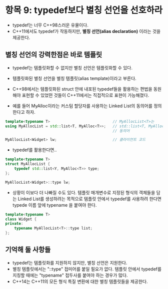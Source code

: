 # 항목 9: typedef보다 별칭 선언을 선호하라

* typedef는 너무 C++98스러운 유물이다.
* C++11에서도 typedef가 작동하지만, **별칭 선언(alias declaration)** 이라는 것을 제공한다.

## 별칭 선언의 강력한점은 바로 템플릿
* typedef는 템플릿화할 수 없지만 별칭 선언은 템플릿화할 수 있다.
* 템플릿화된 별칭 선언을 별칭 템플릿(alias template)이라고 부른다.

* C++98에서는 템플릿화된 struct 안에 내포된 typedef들을 활용하는 편법을 동원해야 표현할 수 있었떤 것들이 C++11에서는 직접적으로 표현이 가능해졌다.

* 예를 들어 MyAlloc이라는 커스텀 할당자를 사용하는 Linked List의 동의어를 정의한다고 하자.
```cpp
template<typename T>                            // MyAllocList<T>는
using MyAllocList = std::list<T, MyAlloc<T>>;   // std::list<T, MyAlloc<T>>와
                                                // 동의어

MyAllocList<Widget> lw;                         // 클라이언트 코드
```

* typedef를 활용한다면..
```cpp
template<typename T>
struct MyAllocList {
    typedef std::list<Y, MyAlloc<T>> type;
};

MyAllocList<Widget>::type lw;
```

* 상황이 이보다 더 나빠질 수도 있다. 템플릿 매개변수로 지정된 형식의 객체들을 담는 Linked List를 생성하려는 목적으로 템플릿 안에서 typedef를 사용하려 한다면 typede 이름 앞에 typename 을 붙여야 한다.
```cpp
template<typename T>
class Widget {
private:
    typename MyAllocList<T>::type list;
};
```


## 기억해 둘 사항들

* typedef는 템플릿화를 지원하지 않지만, 별칭 선언은 지원한다.
* 별칭 템플릿에서는 "::type" 접미어를 붙일 필요가 없다. 템플릿 안에서 typedef를 지칭할 때에는 "typename" 접두사를 붙여야 하는 경우가 많다.
* C++14는 C++11의 모든 형식 특질 변환에 대한 별칭 템플릿들을 제공한다.